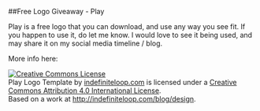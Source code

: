 ##Free Logo Giveaway - Play

Play is a free logo that you can download, and use any way you see fit. If you happen to use it, do let me know. I would love to see it being used, and may share it on my social media timeline / blog.

More info here: 

<a rel="license" href="http://creativecommons.org/licenses/by/4.0/"><img alt="Creative Commons License" style="border-width:0" src="https://i.creativecommons.org/l/by/4.0/88x31.png" /></a><br /><span xmlns:dct="http://purl.org/dc/terms/" href="http://purl.org/dc/dcmitype/StillImage" property="dct:title" rel="dct:type">Play Logo Template</span> by <a xmlns:cc="http://creativecommons.org/ns#" href="http://indefiniteloop.com/blog/design" property="cc:attributionName" rel="cc:attributionURL">indefiniteloop.com</a> is licensed under a <a rel="license" href="http://creativecommons.org/licenses/by/4.0/">Creative Commons Attribution 4.0 International License</a>.<br />Based on a work at <a xmlns:dct="http://purl.org/dc/terms/" href="http://indefiniteloop.com/blog/design" rel="dct:source">http://indefiniteloop.com/blog/design</a>.
